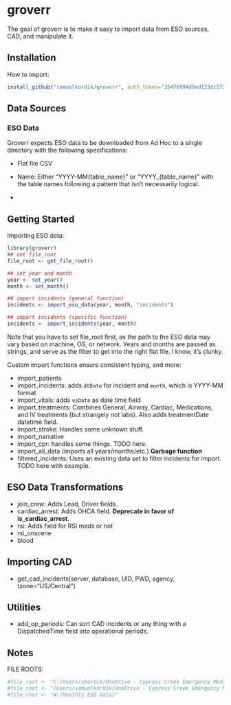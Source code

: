 
<!-- README.md is generated from README.Rmd. Please edit that file -->

# groverr

<!-- badges: start -->

<!-- badges: end -->

The goal of groverr is to make it easy to import data from ESO sources,
CAD, and manipulate it.

## Installation

How to
import:

``` r
install_github("samuelkordik/groverr", auth_token="35476994d9ed123dc5722c5557c960b8bf7874c8")
```

## Data Sources

### ESO Data

Groverr expects ESO data to be downloaded from Ad Hoc to a single
directory with the following specifications:

  - Flat file CSV

  - Name: Either “YYYY-MM{table\_name}” or “YYYY\_{table\_name}” with
    the table names following a pattern that isn’t necessarily logical.

  - 
## Getting Started

Importing ESO data:

``` r
library(groverr)
## set file_root
file_root <- get_file_root()

## set year and month
year <- set_year()
month <- set_month()

## import incidents (general function)
incidents <- import_eso_data(year, month, "incidents")

## import incidents (specific function)
incidents <- import_incidents(year, month)
```

Note that you have to set file\_root first, as the path to the ESO data
may vary based on machine, OS, or network. Years and months are passed
as strings, and serve as the filter to get into the right flat file. I
know, it’s clunky.

Custom import functions ensure consistent typing, and more:

  - import\_patients
  - import\_incidents: adds `dtDate` for incident and `month`, which is
    YYYY-MM format
  - import\_vitals: adds `vsDate` as date time field
  - import\_treatments: Combines General, Airway, Cardiac, Medications,
    and IV treatments (but strangely not labs). Also adds treatmentDate
    datetime field.
  - import\_stroke: Handles some unknown stuff.
  - import\_narrative
  - import\_cpr: handles some things. TODO here.
  - import\_all\_data (imports all years/months/etc.) **Garbage
    function**
  - filtered\_incidents: Uses an existing data set to filter incidents
    for import. TODO here with example.

## ESO Data Transformations

  - join\_crew: Adds Lead, Driver fields.
  - cardiac\_arrest: Adds OHCA field. **Deprecate in favor of
    is\_cardiac\_arrest**.
  - rsi: Adds field for RSI meds or not
  - rsi\_onscene
  - blood

## Importing CAD

  - get\_cad\_incidents(server, database, UID, PWD, agency,
    tzone=“US/Central”)

## Utilities

  - add\_op\_periods: Can sort CAD incidents or any thing with a
    DispatchedTime field into operational periods.

## Notes

FILE
ROOTS:

``` r
#file_root <- "C:/Users/skordik/OneDrive - Cypress Creek Emergency Medical Services/March Data/"
#file_root <- "/Users/samuelkordik/OneDrive - Cypress Creek Emergency Medical Services/March Data/"
#file_root <- "W:/Monthly ESO Data/"
```
